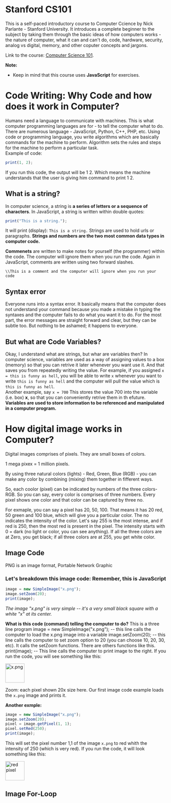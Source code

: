 # Stanford CS101 

This is a self-paced introductory course to Computer Ccience by Nick Parlante - Stanford University. It introduces a complete beginner to the subject by taking them through the basic ideas of how computers works - the nature of computer, what it can and can't do, code, hardware, security, analog vs digital, memory, and other coputer concepts and jargons. 

Link to the course: [Computer Science 101](https://learning.edx.org/course/course-v1:StanfordOnline+CSX0001+1T2020/home).

**Note:** 
* Keep in mind that this course uses **JavaScript** for exercises.

# Code Writing: Why Code and how does it work in Computer?

Humans need a language to communicate with machines. This is what computer programming languages are for - to tell the computer what to do. There are numerous language - JavaScript, Python, C++, PHP, etc.
Using code or programming language, you write algorithms which are basically commands for the machine to perform. Algorithm sets the rules and steps for the machine to perform a particular task.      
Example of code:
```javascript
print(1, 2);
```
If you run this code, the output will be 1 2. Which means the machine understands that the user is giving him command to print 1 2. 

## What is a string?
In computer science, a string is **a series of letters or a sequence of characters**. In JavaScript, a string is written within double quotes:
```javascript
print("This is a string."); 
```
It will print (display): `This is a string.`
Strings are used to hold urls or paragraphs. 
**Strings and numbers are the two most common data types in computer code.**

**Commenets** are written to make notes for yourself (the programmer) within the code. The computer will ignore them when you run the code.
Again in JavaScript, comments are written using two forward slashes.
```javascripts
\\This is a comment and the computer will ignore when you run your code
```
## Syntax error 
Everyone runs into a syntax error. It basically means that the computer does not understand your command because you made a mistake in typing the syntaxes and the computer fails to do what you want it to do. For the most part, the error messages are straight forward and clear, but they can be subtle too. But nothing to be ashamed; it happens to everyone. 

## But what are Code Variables?
Okay, I understand what are strings, but whar are variables then?
In computer science, variables are used as a way of assigning values to a box (memory) so that you can retrive it later whenever you want use it. And that saves you from repeatedly writing the value.
For example, if you assigned `x = this is funny as hell`, you will be able to write `x` whenever you want to write `this is funny as hell` and the computer will pull the value which is `this is funny as hell`.  
Another example, say `x = 700`
This stores the value 700 into the variable (i.e. box) **x**, so that you can conveniently retrive them in th efuture.
**Variables are used to store information to be referenced and manipulated in a computer program.**

# How digital image works in Computer?
Digital images comprises of pixels. They are small boxes of colors.

1 mega pixex = 1 million pixels.

By using three natural colors (lights) - Red, Green, Blue (RGB) - you can make any color by combining (mixing) them together in fifferent ways.

So, each coolor (pixel) can be indicated by numbers of the three colors- RGB. So you can say, every color is comprises of  three numbers.
Every pixel shows one color and that color can be captured by three no.

For exmaple, you can say a pixel has 20, 50, 100. That means it has 20 red, 50 green and 100 blue, which will give you a particular color. The no indicates the intensity of the color. Let's say 255 is the most intense, and if red is 250, then the most red is present in the pixel. The intensity starts with 0 = dark (no light or color, you can see anything).  If all the three colors are at Zero, you get black; if all three colors are at 255, you get white color.

## Image Code

PNG is an image format, Portable Network Graphic

### Let's breakdown this image code: Remember, this is JavaScript
```javascript
image = new SimpleImage("x.png");
image.setZoom(20);
print(image);
```
*The image "x.png" is very simple -- it's a very small black square with a white "x" at its center.*

**What is this code (command) telling the computer to do?**
This is a three line program
image = new SimpleImage("x.png"); -- this line calls the computer to load the x.png image into a variable
image.setZoom(20); -- this line calls the computer to set zoom option to 20 (you can choose 10, 20, 30, etc). It calls the setZoom functions. There are others functions like this.
print(image); -- This line calls the computer to print image to the right.
If you run the code, you will see something like this:

<image src="https://github.com/rin2021/Computer-Science-101-/blob/main/Src/Assets/x.png" alt="x.png" width="60" height="60">

Zoom: each pixel shown 20x size here.
Our first image code example loads the `x.png` image and prints it.
  
**Another exmple:**
```javascript
image = new SimpleImage("x.png");
image.setZoom(20);
pixel = image.getPixel(1, 1);
pixel.setRed(250);
print(image);
```  
This will set the pixel number 1,1 of the image `x.png` to red whith the intensity of 250 (which is very red).
If you run the code, it will look something like this: 
  
<image src="https://github.com/rin2021/Computer-Science-101-/blob/main/Src/Assets/red.png" alt="red pixel" width="60" height="60">  
  
## Image For-Loop
  
  
